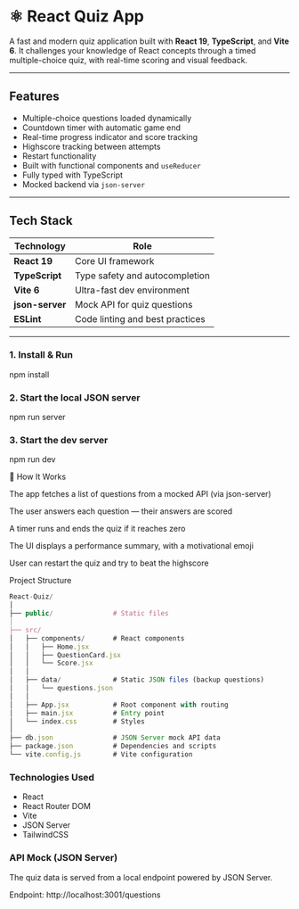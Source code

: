 # ⚛️ React Quiz App

A fast and modern quiz application built with **React 19**, **TypeScript**, and **Vite 6**. It challenges your knowledge of React concepts through a timed multiple-choice quiz, with real-time scoring and visual feedback.

---

## Features

- Multiple-choice questions loaded dynamically
- Countdown timer with automatic game end
- Real-time progress indicator and score tracking
- Highscore tracking between attempts
- Restart functionality
- Built with functional components and `useReducer`
- Fully typed with TypeScript
- Mocked backend via `json-server`

---

## Tech Stack

| Technology      | Role                            |
| --------------- | ------------------------------- |
| **React 19**    | Core UI framework               |
| **TypeScript**  | Type safety and autocompletion  |
| **Vite 6**      | Ultra-fast dev environment      |
| **json-server** | Mock API for quiz questions     |
| **ESLint**      | Code linting and best practices |

---

### 1. Install & Run

npm install

### 2. Start the local JSON server

npm run server

### 3. Start the dev server

npm run dev

🧪 How It Works

The app fetches a list of questions from a mocked API (via json-server)

The user answers each question — their answers are scored

A timer runs and ends the quiz if it reaches zero

The UI displays a performance summary, with a motivational emoji

User can restart the quiz and try to beat the highscore

Project Structure

```ts
React-Quiz/
│
├── public/               # Static files
│
├── src/
│   ├── components/       # React components
│   │   ├── Home.jsx
│   │   ├── QuestionCard.jsx
│   │   └── Score.jsx
│   │
│   ├── data/             # Static JSON files (backup questions)
│   │   └── questions.json
│   │
│   ├── App.jsx           # Root component with routing
│   ├── main.jsx          # Entry point
│   └── index.css         # Styles
│
├── db.json               # JSON Server mock API data
├── package.json          # Dependencies and scripts
└── vite.config.js        # Vite configuration
```

### Technologies Used

- React
- React Router DOM
- Vite
- JSON Server
- TailwindCSS

### API Mock (JSON Server)

The quiz data is served from a local endpoint powered by JSON Server.

Endpoint: http://localhost:3001/questions
